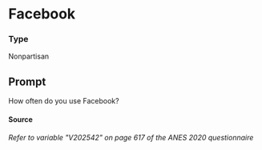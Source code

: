 # Facebook

### Type
Nonpartisan

## Prompt
How often do you use Facebook?

#### Source
###### *Refer to variable "V202542" on page 617 of the ANES 2020 questionnaire*
